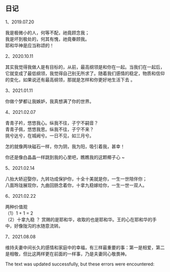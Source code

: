 ## 日记

1、2019.07.20

我是极微小的人，何等不配，祂竟顾念我；  
我是坏到极处的，何其有愧，祂竟眷顾我。  
耶和华神是应当称颂的！

2、2020.10.11

其实我觉得我做人是有目标的，从前，最高纲领是和你在一起。当我们在一起后，它就变成了最低纲领，我觉得自己别无所求了。随着我们感情的稳定，物质和信仰的变化，如果说还有最高纲领，那就是怎样和你更好地生活下去 。

3、2021.01.11

你做个梦都让我嫉妒，我真想满了你的世界。

4、2021.02.07

青青子衿，悠悠我心。纵我不往，子宁不嗣音？  
青青子佩，悠悠我思。纵我不往，子宁不来？  
挑兮达兮，在城阙兮。一日不见，如三月兮。

怎的就像两块磁石一样，你为阴，我为阳，吸引着我，甚幸！

你还是像白晶晶一样跳到我的心里吧，瞧瞧我的这颗椰子心 ~

5、2021.02.14

八抬大轿迎娶你，九转功成保护你，十全十美就是你，一生一世陪伴你；  
八面玲珑展现你，九曲回肠念着你，十拿九稳嫁给你，一生一世一双人。

6、2021.02.22

两种价值观  
（1）1 + 1 = 2  
（2）十拿九稳 ？ 赏赐的是耶和华，收取的也是耶和华。王的心在耶和华的手中，好像陇沟的水随意流转。

7、2021.08.08

维持夫妻中间长久的感情和家庭中的幸福，有三样最重要的事：第一是相爱，第二是相敬，但比这两样更在前面的一样事，乃是夫妻同心敬畏神。

The text was updated successfully, but these errors were encountered: